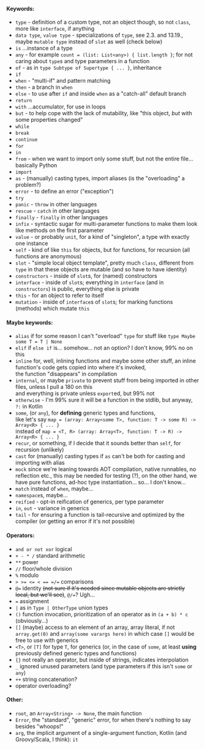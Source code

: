 #### Keywords:

- `type` - definition of a custom type, not an object though, so not `class`, more like `interface`, if anything
- `data type`, `value type` - specializations of `type`, see 2.3. and 13.19., maybe `mutable type` instead of `slot` as well (check below)
- `is` ...instance of a type
- `any` - for example `count = (list: List<any>) { list.length }`; for not caring about `type`s and type parameters in a function
- `of` - as in `type Subtype of Supertype { ... }`, inheritance
- `if`
- `when` - "multi-if" and pattern matching
- `then` - a branch in `when`
- `else` - to use after `if` and inside `when` as a "catch-all" default branch
- `return`
- `with` ...accumulator, for use in loops
- `but` - to help cope with the lack of mutability, like "this object, _but_ with some properties changed"
- `while`
- `break`
- `continue`
- `for`
- `in`
- `from` - when we want to import only some stuff, but not the entire file... basically Python
- `import`
- `as` - (manually) casting types, import aliases (is the "overloading" a problem?)
- `error` - to define an error ("exception")
- `try`
- `panic` - `throw` in other languages
- `rescue` - `catch` in other languages
- `finally` - `finally` in other languages
- `infix` - syntactic sugar for multi-parameter functions to make them look like methods on the first parameter
- `value` - or probably `unit`, for a kind of "singleton", a type with exactly one instance
- `self` - kind of like `this` for objects, but for functions, for recursion (all functions are anonymous)
- `slot` - "simple local object template", pretty much `class`, different from `type` in that these objects are mutable (and so have to have identity)
- `constructors` - inside of `slot`s, for (named) constructors
- `interface` - inside of `slot`s; everything in `interface` (and in `constructors`) is public, everything else is private
- `this` - for an object to refer to itself
- `mutation` - inside of `interface`s of `slot`s; for marking functions (methods) which mutate `this`

#### Maybe keywords:

- `alias` if for some reason I can't "overload" `type` for stuff like `type Maybe some T = T | None`
- `elif` if `else if` is... somehow... not an option? I don't know, 99% no on this
- `inline` for, well, inlining functions and maybe some other stuff, an inline function's code gets copied into where it's invoked,\
  the function "disappears" in compilation
- `internal`, or maybe `private` to prevent stuff from being imported in other files, unless I pull a 180 on this\
  and everything is private unless `export`ed, but 99% not
- `otherwise` - I'm 99% sure it will be a function in the stdlib, but anyway, `?:` in Kotlin
- `some`, (or `any`), for **defining** generic types and functions,\
  like let's say `map = (array: Array<some T>, function: T -> some R) -> Array<R> { ... }`\
  instead of `map = <T, R> (array: Array<T>, function: T -> R) -> Array<R> { ... }`
- `recur`, or something, if I decide that it sounds better than `self`, for recursion (unlikely)
- `cast` for (manually) casting types if `as` can't be both for casting and importing with alias
- `mock` since we're leaning towards AOT compilation, native runnables, no reflection etc., this may be needed for testing (?),
  on the other hand, we have pure functions, ad-hoc type instantiation... so... I don't know...
- `match` instead of `when`, maybe...
- `namespace`s, maybe...
- `reified` - opt-in reification of generics, per type parameter
- `in`, `out` - variance in generics
- `tail` - for ensuring a function is tail-recursive and optimized by the compiler (or getting an error if it's not possible)


#### Operators:
- `and or not xor` logical
- `+ - * /` standard arithmetic
- `**` power
- `//` floor/whole division
- `%` modulo
- `> >= <= < == =/=` comparisons
- `@=` identity ~~(not sure if it's needed since mutable objects are strictly local, but we'll see)~~, `@/=`? Ugh...
- `=` assignment
- `|` as in `Type | OtherType` union types
- `()` function invocation, prioritization of an operator as in `(a + b) * c` (obviously...)
- `[]` (maybe) access to an element of an array, array literal, if not `array.get(0)` and `array(some varargs here)`
  in which case `[]` would be free to use with generics
- `<T>`, or `[T]` for type `T`, for generics
  (or, in the case of `some`, at least **using** previously defined generic types and functions)
- `{}` not really an operator, but inside of strings, indicates interpolation
- `_` ignored unused parameters (and type parameters if this isn't `some` or `any`)
- `++` string concatenation?
- operator overloading?

#### Other:
- `root`, an `Array<String> -> None`, the main function
- `Error`, the "standard", "generic" error, for when there's nothing to say besides "whoops!"
- `arg`, the implicit argument of a single-argument function, Kotlin (and Groovy/Scala, I think): `it`